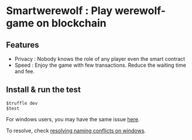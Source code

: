 # Smartwerewolf : Play werewolf-game on blockchain

## Features

* Privacy : Nobody knows the role of any player even the smart contract
* Speed : Enjoy the game with few transactions. Reduce the waiting time and fee.

## Install & run the test 
```
$truffle dev 
$test
```
For windows users, you may have the same issue [here](https://github.com/trufflesuite/truffle/issues/150).

To resolve, check [resolving naming conflicts on windows](http://truffleframework.com/docs/advanced/configuration#resolving-naming-conflicts-on-windows).
